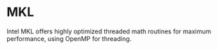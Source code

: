 # MKL  

Intel MKL offers highly optimized threaded math routines for maximum performance, using OpenMP for threading.   


